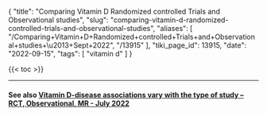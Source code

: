 {
    "title": "Comparing Vitamin D Randomized controlled Trials and Observational studies",
    "slug": "comparing-vitamin-d-randomized-controlled-trials-and-observational-studies",
    "aliases": [
        "/Comparing+Vitamin+D+Randomized+controlled+Trials+and+Observational+studies+\u2013+Sept+2022",
        "/13915"
    ],
    "tiki_page_id": 13915,
    "date": "2022-09-15",
    "tags": [
        "vitamin d"
    ]
}


{{< toc >}} 

---

#### See also [Vitamin D-disease associations vary with the type of study – RCT, Observational, MR - July 2022](/posts/vitamin-d-disease-associations-vary-with-the-type-of-study-rct-observational-mr)